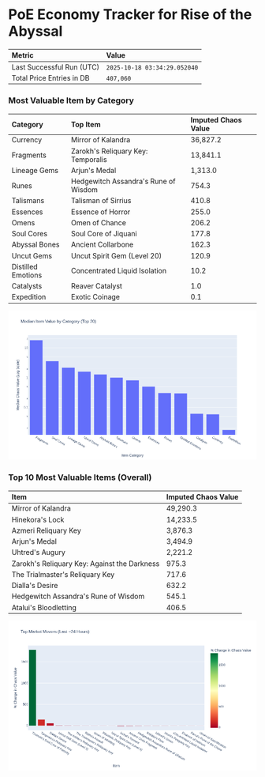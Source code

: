 # PoE Economy Tracker for Rise of the Abyssal

<!-- START_MAINTENANCE -->
| Metric | Value |
|:---|:---|
| Last Successful Run (UTC) | `2025-10-18 03:34:29.052040` |
| Total Price Entries in DB | `407,060` |

<!-- END_MAINTENANCE -->

<!-- START_DATAFRAME_DEBUG -->
<!-- END_DATAFRAME_DEBUG -->

<!-- START_CATEGORY_ANALYSIS -->
### Most Valuable Item by Category
| Category | Top Item | Imputed Chaos Value |
| :--- | :--- | :--- |
| Currency | Mirror of Kalandra | 36,827.2 |
| Fragments | Zarokh's Reliquary Key: Temporalis | 13,841.1 |
| Lineage Gems | Arjun's Medal | 1,313.0 |
| Runes | Hedgewitch Assandra's Rune of Wisdom | 754.3 |
| Talismans | Talisman of Sirrius | 410.8 |
| Essences | Essence of Horror | 255.0 |
| Omens | Omen of Chance | 206.2 |
| Soul Cores | Soul Core of Jiquani | 177.8 |
| Abyssal Bones | Ancient Collarbone | 162.3 |
| Uncut Gems | Uncut Spirit Gem (Level 20) | 120.9 |
| Distilled Emotions | Concentrated Liquid Isolation | 10.2 |
| Catalysts | Reaver Catalyst | 1.0 |
| Expedition | Exotic Coinage | 0.1 |


![Category Analysis Chart](charts/category_analysis.png)
<!-- END_ANALYSIS -->

<!-- START_ANALYSIS -->
### Top 10 Most Valuable Items (Overall)
| Item | Imputed Chaos Value |
| :--- | :--- |
| Mirror of Kalandra | 49,290.3 |
| Hinekora's Lock | 14,233.5 |
| Azmeri Reliquary Key | 3,876.3 |
| Arjun's Medal | 3,494.9 |
| Uhtred's Augury | 2,221.2 |
| Zarokh's Reliquary Key: Against the Darkness | 975.3 |
| The Trialmaster's Reliquary Key | 717.6 |
| Dialla's Desire | 632.2 |
| Hedgewitch Assandra's Rune of Wisdom | 545.1 |
| Atalui's Bloodletting | 406.5 |


![Market Movers Chart](charts/market_movers.png)
<!-- END_ANALYSIS -->
